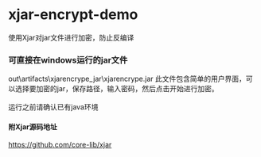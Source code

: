 # xjar-encrypt-demo

使用Xjar对jar文件进行加密，防止反编译

### 可直接在windows运行的jar文件

out\artifacts\xjarencrype_jar\xjarencrype.jar
此文件包含简单的用户界面，可以选择要加密的jar，保存路径，输入密码，然后点击开始进行加密。<br><br>
运行之前请确认已有java环境

#### 附Xjar源码地址
https://github.com/core-lib/xjar

